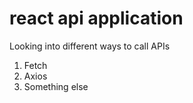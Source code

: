 # react api application

Looking into different ways to call APIs

1. Fetch
2. Axios
3. Something else